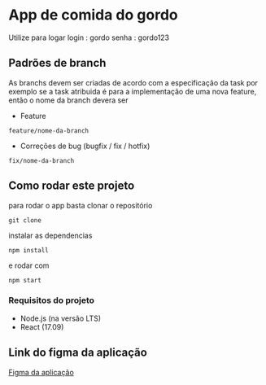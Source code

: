 # App de comida do gordo 
Utilize para logar 
login : gordo
senha : gordo123

## Padrões de branch

As branchs devem ser criadas de acordo com a especificação da task por exemplo 
se a task atribuida é para a implementação de uma nova feature, então o nome da branch devera ser 

- Feature

```
feature/nome-da-branch
```

- Correções de bug (bugfix / fix / hotfix)

```
fix/nome-da-branch
```


## Como rodar este projeto 

para rodar o app basta clonar o repositório 
```
git clone 
```

instalar as dependencias 

```
npm install
```

e rodar com

```
npm start
```

### Requisitos do projeto 

- Node.js (na versão LTS)
- React (17.09)

## Link do figma da aplicação

[Figma da aplicação](https://www.figma.com/file/c56cp8C4gafFN40wL6AL4N/Untitled?node-id=0%3A1)

